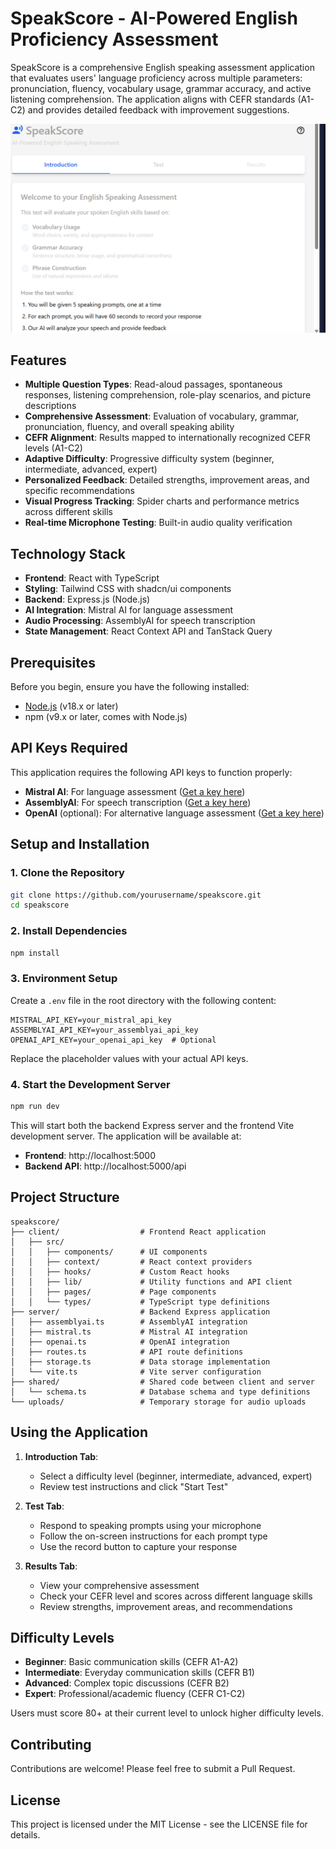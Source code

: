 # SpeakScore - AI-Powered English Proficiency Assessment

SpeakScore is a comprehensive English speaking assessment application that evaluates users' language proficiency across multiple parameters: pronunciation, fluency, vocabulary usage, grammar accuracy, and active listening comprehension. The application aligns with CEFR standards (A1-C2) and provides detailed feedback with improvement suggestions.

![SpeakScore Screenshot](attached_assets/image_1743363336207.png)

## Features

- **Multiple Question Types**: Read-aloud passages, spontaneous responses, listening comprehension, role-play scenarios, and picture descriptions
- **Comprehensive Assessment**: Evaluation of vocabulary, grammar, pronunciation, fluency, and overall speaking ability
- **CEFR Alignment**: Results mapped to internationally recognized CEFR levels (A1-C2)
- **Adaptive Difficulty**: Progressive difficulty system (beginner, intermediate, advanced, expert)
- **Personalized Feedback**: Detailed strengths, improvement areas, and specific recommendations
- **Visual Progress Tracking**: Spider charts and performance metrics across different skills
- **Real-time Microphone Testing**: Built-in audio quality verification

## Technology Stack

- **Frontend**: React with TypeScript
- **Styling**: Tailwind CSS with shadcn/ui components
- **Backend**: Express.js (Node.js)
- **AI Integration**: Mistral AI for language assessment
- **Audio Processing**: AssemblyAI for speech transcription
- **State Management**: React Context API and TanStack Query

## Prerequisites

Before you begin, ensure you have the following installed:
- [Node.js](https://nodejs.org/) (v18.x or later)
- npm (v9.x or later, comes with Node.js)

## API Keys Required

This application requires the following API keys to function properly:
- **Mistral AI**: For language assessment ([Get a key here](https://mistral.ai/))
- **AssemblyAI**: For speech transcription ([Get a key here](https://www.assemblyai.com/))
- **OpenAI** (optional): For alternative language assessment ([Get a key here](https://openai.com/))

## Setup and Installation

### 1. Clone the Repository

```bash
git clone https://github.com/yourusername/speakscore.git
cd speakscore
```

### 2. Install Dependencies

```bash
npm install
```

### 3. Environment Setup

Create a `.env` file in the root directory with the following content:

```
MISTRAL_API_KEY=your_mistral_api_key
ASSEMBLYAI_API_KEY=your_assemblyai_api_key
OPENAI_API_KEY=your_openai_api_key  # Optional
```

Replace the placeholder values with your actual API keys.

### 4. Start the Development Server

```bash
npm run dev
```

This will start both the backend Express server and the frontend Vite development server. The application will be available at:

- **Frontend**: http://localhost:5000
- **Backend API**: http://localhost:5000/api

## Project Structure

```
speakscore/
├── client/                  # Frontend React application
│   ├── src/
│   │   ├── components/      # UI components
│   │   ├── context/         # React context providers
│   │   ├── hooks/           # Custom React hooks
│   │   ├── lib/             # Utility functions and API client
│   │   ├── pages/           # Page components
│   │   └── types/           # TypeScript type definitions
├── server/                  # Backend Express application
│   ├── assemblyai.ts        # AssemblyAI integration
│   ├── mistral.ts           # Mistral AI integration
│   ├── openai.ts            # OpenAI integration
│   ├── routes.ts            # API route definitions
│   ├── storage.ts           # Data storage implementation
│   └── vite.ts              # Vite server configuration
├── shared/                  # Shared code between client and server
│   └── schema.ts            # Database schema and type definitions
└── uploads/                 # Temporary storage for audio uploads
```

## Using the Application

1. **Introduction Tab**:
   - Select a difficulty level (beginner, intermediate, advanced, expert)
   - Review test instructions and click "Start Test"

2. **Test Tab**:
   - Respond to speaking prompts using your microphone
   - Follow the on-screen instructions for each prompt type
   - Use the record button to capture your response

3. **Results Tab**:
   - View your comprehensive assessment
   - Check your CEFR level and scores across different language skills
   - Review strengths, improvement areas, and recommendations

## Difficulty Levels

- **Beginner**: Basic communication skills (CEFR A1-A2)
- **Intermediate**: Everyday communication skills (CEFR B1)
- **Advanced**: Complex topic discussions (CEFR B2)
- **Expert**: Professional/academic fluency (CEFR C1-C2)

Users must score 80+ at their current level to unlock higher difficulty levels.

## Contributing

Contributions are welcome! Please feel free to submit a Pull Request.

## License

This project is licensed under the MIT License - see the LICENSE file for details.